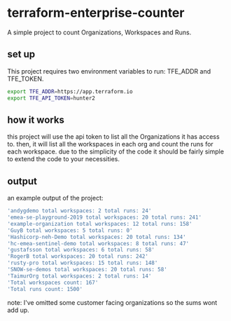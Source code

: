 # terraform-enterprise-counter
A simple project to count Organizations, Workspaces and Runs.

## set up
This project requires two environment variables to run: TFE_ADDR and TFE_TOKEN.

```bash
export TFE_ADDR=https://app.terraform.io
export TFE_API_TOKEN=hunter2
```

## how it works
this project will use the api token to list all the Organizations it has access to. then, it will list all the workspaces in each org and count the runs for each workspace. due to the simplicity of the code it should be fairly simple to extend the code to your necessities.

## output

an example output of the project:

```bash
'andygdemo total workspaces: 2 total runs: 24'
'emea-se-playground-2019 total workspaces: 20 total runs: 241'
'example-organization total workspaces: 12 total runs: 158'
'GuyB total workspaces: 5 total runs: 0'
'Hashicorp-neh-Demo total workspaces: 20 total runs: 134'
'hc-emea-sentinel-demo total workspaces: 8 total runs: 47'
'gustafsson total workspaces: 6 total runs: 58'
'RogerB total workspaces: 20 total runs: 242'
'rusty-pro total workspaces: 15 total runs: 148'
'SNOW-se-demos total workspaces: 20 total runs: 58'
'TaimurOrg total workspaces: 2 total runs: 14'
'Total workspaces count: 167'
'Total runs count: 1500'
```
note: I've omitted some customer facing organizations so the sums wont add up.


